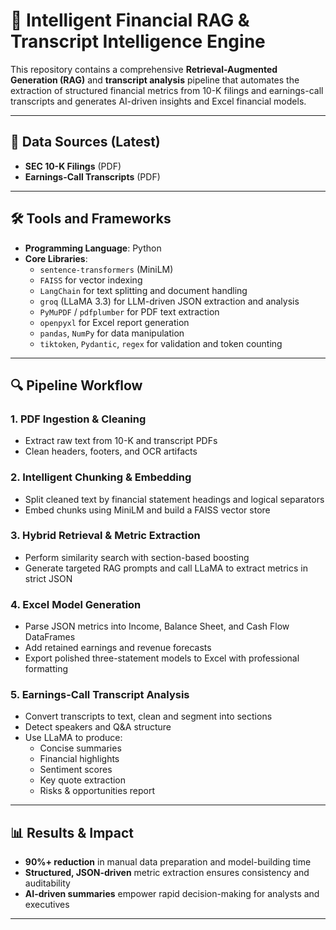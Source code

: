 # 🧮 Intelligent Financial RAG & Transcript Intelligence Engine

This repository contains a comprehensive **Retrieval-Augmented Generation (RAG)** and **transcript analysis** pipeline that automates the extraction of structured financial metrics from 10-K filings and earnings-call transcripts and generates AI-driven insights and Excel financial models.

---

## 📁 Data Sources (Latest)
- **SEC 10-K Filings** (PDF)  
- **Earnings-Call Transcripts** (PDF)
---

## 🛠 Tools and Frameworks
- **Programming Language**: Python   
- **Core Libraries**:  
  - `sentence-transformers` (MiniLM)  
  - `FAISS` for vector indexing  
  - `LangChain` for text splitting and document handling  
  - `groq` (LLaMA 3.3) for LLM-driven JSON extraction and analysis  
  - `PyMuPDF` / `pdfplumber` for PDF text extraction  
  - `openpyxl` for Excel report generation  
  - `pandas`, `NumPy` for data manipulation  
  - `tiktoken`, `Pydantic`, `regex` for validation and token counting

---

## 🔍 Pipeline Workflow

### 1. **PDF Ingestion & Cleaning**
- Extract raw text from 10-K and transcript PDFs  
- Clean headers, footers, and OCR artifacts  

### 2. **Intelligent Chunking & Embedding**
- Split cleaned text by financial statement headings and logical separators  
- Embed chunks using MiniLM and build a FAISS vector store  

### 3. **Hybrid Retrieval & Metric Extraction**
- Perform similarity search with section-based boosting  
- Generate targeted RAG prompts and call LLaMA to extract metrics in strict JSON  

### 4. **Excel Model Generation**
- Parse JSON metrics into Income, Balance Sheet, and Cash Flow DataFrames  
- Add retained earnings and revenue forecasts  
- Export polished three-statement models to Excel with professional formatting  

### 5. **Earnings-Call Transcript Analysis**
- Convert transcripts to text, clean and segment into sections  
- Detect speakers and Q&A structure  
- Use LLaMA to produce:  
  - Concise summaries  
  - Financial highlights  
  - Sentiment scores  
  - Key quote extraction  
  - Risks & opportunities report  

---

## 📊 Results & Impact
- **90%+ reduction** in manual data preparation and model-building time  
- **Structured, JSON-driven** metric extraction ensures consistency and auditability  
- **AI-driven summaries** empower rapid decision-making for analysts and executives  

---

